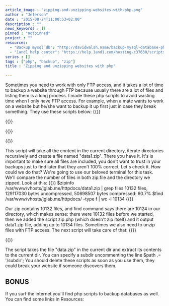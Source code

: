 ```yaml
---
article_image : "zipping-and-unzipping-websites-with-php.png"
author : "Jeferson"
date : "2015-08-24T11:00:53+02:00"
description : ""
news_keywords : []
pinned : "notpinned"
project : ""
resources:
  - "Backup mysql db": "http://davidwalsh.name/backup-mysql-database-php"
  - "1and1 help center": "https://help.1and1.com/hosting-c37630/scripts-and-programming-languages-c85099/php-c37728/importing-and-exporting-mysql-databases-using-php-a595887.html"
series : []
tags : ["php", "backup", "zip"]
title : "Zipping and unzipping websites with php"

---
```

Sometimes you need to work with only FTP access, and it takes a lot of time to backup a website through FTP because usually there are a lot of files and listing them is a long process. I made these php scripts to avoid wasting time when I only have FTP access. For example, when a mate wants to work on a website but he/she want to backup it up first just in case they break something. They use these scripts below:
{{<highlight php>}}
<?php
$zip = new ZipArchive();

if (!$zip-&gt;open("data1.zip", ZIPARCHIVE::CREATE)) {
	die ("&lt;p class='error'&gt;Couldn't create the file&lt;/p&gt;");
}

$iterator = new RecursiveIteratorIterator(new RecursiveDirectoryIterator("."));

$path_parts = pathinfo(__FILE__);
$script_path = $path_parts['dirname'] . '/'. $path_parts['basename'];
foreach ($iterator as $key=&gt;$value) {
	if(is_file($key) &amp;&amp; realpath($key) != $script_path){ // don't include this file
		$zip-&gt;addFile($key, $key) or die ("&lt;p class='error'&gt;ERROR: Couldn't add file: $key&lt;/p&gt;");
		echo $key . '&lt;br&gt;';
	}
}

$zip-&gt;close() or die ("&lt;p class='error'&gt;ERROR: Couldn't save the file&lt;/p&gt;");

echo "&lt;h1&gt;OK.&lt;/h1&gt;";
?>
{{</highlight>}}

{{<highlight html>}}
<style>
	h1{
		position: absolute;
		top: 0;
		right: 100px;
		font-size: 100px;
		color: #148BA5;
	}

	.error{
		color: red;
	}
</style>
{{</highlight>}}


This script will take all the content in the current directory, iterate directories recursively and create a file named "data1.zip". There you have it. It's is important to make sure all files are included, you don't want to trust in your backups just to find later that they aren't 100% correct. Let's check it. How could we do that? We're going to use our beloved terminal for this task. We'll compare the number of files in both zip.file and the directory we zipped.
Look at this:
{{<highlight sh>}}
$zipinfo /var/www/vhosts/jglab.me/httpdocs/data1.zip | grep files
10132 files, 129117030 bytes uncompressed, 50698507 bytes compressed:  60.7%
$find /var/www/vhosts/jglab.me/httpdocs/ -type f | wc -l
10134
{{</highlight>}}

Our zip contains 10132 files, and find command says there are 10124 in our directory, which makes sense: there were 10132 files before we started, then we added the script zip.php (which doesn't zip itself) and it output data1.zip file, adding up to 10134 files.
Sometimes we also need to unzip files with FTP access. The next script will take care of that:
{{<highlight php>}}
<?php
$file = 'data.zip';

$path = pathinfo(realpath($file), PATHINFO_DIRNAME);

//$path .= '/subdir';

if(!file_exists($path)){
	mkdir($path, 0755, true);
}

$zip = new ZipArchive;
$res = $zip-&gt;open($file);
if ($res === TRUE) {
  // extract it to the path we determined above
  $zip-&gt;extractTo($path);
  $zip-&gt;close();
  echo "$file extracted to $path";
} else {
  echo "Couldn't open $file";
}
?>
{{</highlight>}}

The script takes the file "data.zip" in the current dir and extract its contents to the current dir. You can specify a subdir uncommenting the line $path .= '/subdir';
You should delete these scripts as soon as you use them, they could break your website if someone discovers them.
## BONUS
If you surf the internet you'll find php scripts to backup databases as well. You can find some links in Resources:

